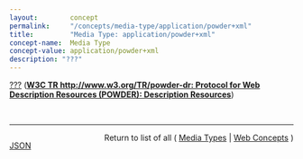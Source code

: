 ```yaml
---
layout:        concept
permalink:     "/concepts/media-type/application/powder+xml"
title:         "Media Type: application/powder+xml"
concept-name:  Media Type
concept-value: application/powder+xml
description: "???"
---
```


[???](http://www.w3.org/TR/powder-dr/#appB "Read documentation for Media Type &#34;application/powder+xml&#34;") (**[W3C TR http://www.w3.org/TR/powder-dr: Protocol for Web Description Resources (POWDER): Description Resources](/specs/W3C/TR/powder-dr "The purpose of the Protocol for Web Description Resources (POWDER) is to provide a means for individuals or organizations to describe a group of resources through the publication of machine-readable metadata, as motivated by the POWDER Use Cases. This document details the creation and lifecycle of Description Resources (DRs), which encapsulate such metadata. These are typically represented in a highly constrained XML dialect that is relatively human-readable. The meaning of such DRs are underpinned by formal semantics, accessible by performing a GRDDL Transform.")**)

<br/>
<hr/>

<p style="float : left"><a href="./application/powder+xml.json" title="JSON representing this particular Web Concept value">JSON</a></p>
<p style="text-align: right">Return to list of all ( <a href="../media-type/">Media Types</a> | <a href="../">Web Concepts</a> )</p>
